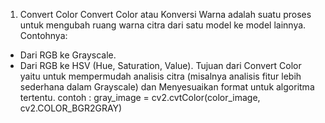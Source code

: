 1. Convert Color
Convert Color atau Konversi Warna adalah suatu proses untuk mengubah ruang warna citra dari satu model ke model lainnya. 
Contohnya:
- Dari RGB ke Grayscale.
- Dari RGB ke HSV (Hue, Saturation, Value).
Tujuan dari Convert Color yaitu untuk mempermudah analisis citra (misalnya analisis fitur lebih sederhana dalam Grayscale) dan Menyesuaikan format untuk algoritma tertentu.
contoh :
gray_image = cv2.cvtColor(color_image, cv2.COLOR_BGR2GRAY)
